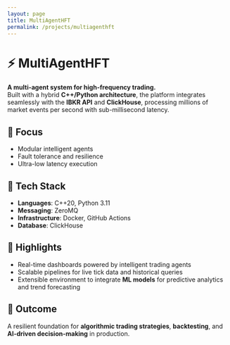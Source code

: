 ```yaml
---
layout: page
title: MultiAgentHFT
permalink: /projects/multiagenthft
---
```


# ⚡ MultiAgentHFT

**A multi-agent system for high-frequency trading.**  
Built with a hybrid **C++/Python architecture**, the platform integrates seamlessly with the **IBKR API** and **ClickHouse**, processing millions of market events per second with sub-millisecond latency.  

## 🔹 Focus
- Modular intelligent agents  
- Fault tolerance and resilience  
- Ultra-low latency execution  

## 🔹 Tech Stack
- **Languages**: C++20, Python 3.11  
- **Messaging**: ZeroMQ  
- **Infrastructure**: Docker, GitHub Actions  
- **Database**: ClickHouse  

## 🔹 Highlights
- Real-time dashboards powered by intelligent trading agents  
- Scalable pipelines for live tick data and historical queries  
- Extensible environment to integrate **ML models** for predictive analytics and trend forecasting  

## 🔹 Outcome
A resilient foundation for **algorithmic trading strategies**, **backtesting**, and **AI-driven decision-making** in production.
